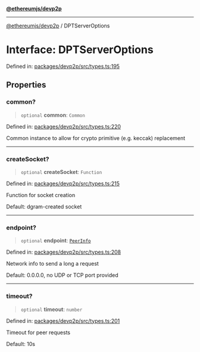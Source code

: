 [**@ethereumjs/devp2p**](../README.md)

***

[@ethereumjs/devp2p](../README.md) / DPTServerOptions

# Interface: DPTServerOptions

Defined in: [packages/devp2p/src/types.ts:195](https://github.com/ethereumjs/ethereumjs-monorepo/blob/master/packages/devp2p/src/types.ts#L195)

## Properties

### common?

> `optional` **common**: `Common`

Defined in: [packages/devp2p/src/types.ts:220](https://github.com/ethereumjs/ethereumjs-monorepo/blob/master/packages/devp2p/src/types.ts#L220)

Common instance to allow for crypto primitive (e.g. keccak) replacement

***

### createSocket?

> `optional` **createSocket**: `Function`

Defined in: [packages/devp2p/src/types.ts:215](https://github.com/ethereumjs/ethereumjs-monorepo/blob/master/packages/devp2p/src/types.ts#L215)

Function for socket creation

Default: dgram-created socket

***

### endpoint?

> `optional` **endpoint**: [`PeerInfo`](PeerInfo.md)

Defined in: [packages/devp2p/src/types.ts:208](https://github.com/ethereumjs/ethereumjs-monorepo/blob/master/packages/devp2p/src/types.ts#L208)

Network info to send a long a request

Default: 0.0.0.0, no UDP or TCP port provided

***

### timeout?

> `optional` **timeout**: `number`

Defined in: [packages/devp2p/src/types.ts:201](https://github.com/ethereumjs/ethereumjs-monorepo/blob/master/packages/devp2p/src/types.ts#L201)

Timeout for peer requests

Default: 10s
